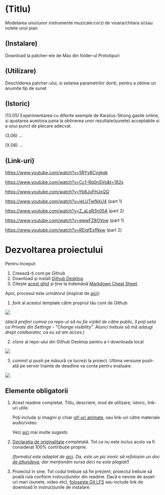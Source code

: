 # (Titlu)
Modelarea unui/unor instrumente muzicale:corzi de vioara/chitara si/sau notele unui pian

## (Instalare)
Download la patcher-ele de Max din folder-ul Prototipuri

## (Utilizare)
Deschiderea patcher-ului, si setarea parametrilor doriti, pentru a obtine un anumite tip de sunet

## (Istoric)

(13.05) Experimentarea cu diferite exemple de Karplus-Strong gasite online, si ajustarea acestora pana la obtinerea unor rezultate(sunete) acceptabile si a unui punct de plecare adecvat.

(3.06) ...

(X.06) ...

## (Link-uri)
https://www.youtube.com/watch?v=5RYy8Cvgkqk

https://www.youtube.com/watch?v=Cc1-Rq0nSVo&t=182s

https://www.youtube.com/watch?v=Yb8JuFHJxQQ   

https://www.youtube.com/watch?v=ieLUTwfkkU4 	(part 1) 

https://www.youtube.com/watch?v=Z_aLgR3n05A	(part 2)

https://www.youtube.com/watch?v=eiewFZ8OVow  (part 1) 

https://www.youtube.com/watch?v=REigfEsfNxw	(part 2) 

# Dezvoltarea proiectului

Pentru început:

1. Creează-ți cont pe Github
2. Download și install [Github Desktop](https://desktop.github.com/)
3. Citește [acest ghid](https://charlesmartin.com.au/blog/2020/08/09/student-project-repository) și ține la îndemână [Markdown Cheat Sheet](https://www.markdownguide.org/cheat-sheet).

Apoi, procesul este următorul (inspirat de [aici](https://cs.anu.edu.au/courses/comp1720/deliverables/05-major-project/#submission-process)):

1. *fork* al acestui template către propriul tău cont de Github

![](assets/fork.gif)

_(dacă preferi cumva ca repo-ul să nu fie vizibil de către public, îl poți seta ca Private din Settings - "Change visibility". Atunci trebuie să mă adaugi drept colaborator, ca eu să am acces.)_

2. *clone* al repo-ului din Github Desktop pentru a-l downloada local

![](assets/clone.gif)

3. *commit* și *push* pe măsură ce lucrezi la proiect. Ultima versiune push-ată pe server înainte de deadline va conta pentru evaluare.

![](assets/commit.gif)

## Elemente obligatorii

1. Acest readme completat. Titlu, descriere, mod de utilizare, istoric, link-uri utile.

   Poți include și imagini și chiar [gif-uri animate](https://www.screentogif.com/), sau link-uri către materiale audio/video.
   
   Vezi [aici](https://charlesmartin.com.au/blog/2020/08/09/student-project-repository) mai multe sugestii.

2. [Declarația de originalitate](statement-of-originality.yml) completată. Tot ce nu este inclus acolo va fi considerat 100% contribuție proprie.

    *(formatul este adaptat de [aici](https://gitlab.cecs.anu.edu.au/comp1720/2018/comp1720-2018-major-project/-/blob/master/statement-of-originality.yml). Da, este un pic ironic să refolosim un doc [de altundeva](https://cs.anu.edu.au/courses/comp1720/resources/faq/#how-do-i-fill-out-my-statement-of-originality), dar menționăm sursa deci nu este plagiat!)*

3. Proiectul în sine. Tot codul trebuie să fie prezent, proiectul trebuie să poată rula conform instrucțiunilor din readme. Dacă e nevoie de asset-uri mari (sunete, video etc), [folosește Git LFS](https://git-lfs.github.com/) sau include link de download în instrucțiunile de instalare.

